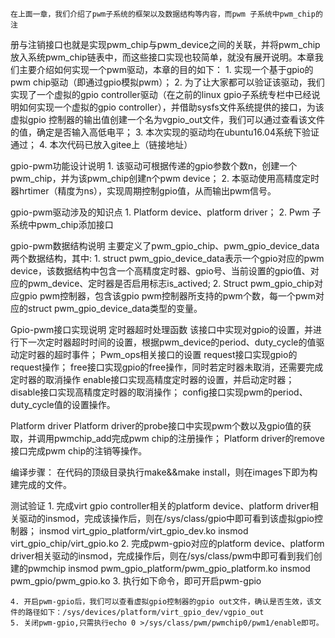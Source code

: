 	在上面一章，我们介绍了pwm子系统的框架以及数据结构等内容，而pwm 子系统中pwm_chip的注
册与注销接口也就是实现pwm_chip与pwm_device之间的关联，并将pwm_chip放入系统pwm_chip链表中，而这些接口实现也较简单，就没有展开说明。本章我们主要介绍如何实现一个pwm驱动，本章的目的如下：
	1. 实现一个基于gpio的pwm chip驱动（即通过gpio模拟pwm）；
	2. 为了让大家都可以验证该驱动，我们实现了一个虚拟的gpio controller驱动（在之前的linux gpio子系统专栏中已经说明如何实现一个虚拟的gpio controller），并借助sysfs文件系统提供的接口，为该虚拟gpio 控制器的输出值创建一个名为vgpio_out文件，我们可以通过查看该文件的值，确定是否输入高低电平；
	3. 本次实现的驱动均在ubuntu16.04系统下验证通过；
	4. 本次代码已放入gitee上（链接地址）

gpio-pwm功能设计说明
	1. 该驱动可根据传递的gpio参数个数n，创建一个pwm_chip，并为该pwm_chip创建n个pwm device；
	2. 本驱动使用高精度定时器hrtimer（精度为ns），实现周期控制gpio值，从而输出pwm信号。

gpio-pwm驱动涉及的知识点
	1. Platform device、platform driver；
	2. Pwm 子系统中pwm_chip添加接口
	
gpio-pwm数据结构说明
主要定义了pwm_gpio_chip、pwm_gpio_device_data两个数据结构，其中:
	1. struct pwm_gpio_device_data表示一个gpio对应的pwm device，该数据结构中包含一个高精度定时器、gpio号、当前设置的gpio值、对应的pwm_device、定时器是否启用标志is_actived;
	2. Struct pwm_gpio_chip对应gpio pwm控制器，包含该gpio pwm控制器所支持的pwm个数，每一个pwm对应的struct pwm_gpio_device_data类型的变量。


Gpio-pwm接口实现说明
定时器超时处理函数
     该接口中实现对gpio的设置，并进行下一次定时器超时时间的设置，根据pwm_device的period、duty_cycle的值驱动定时器的超时事件；
Pwm_ops相关接口的设置
request接口实现gpio的request操作；
free接口实现gpio的free操作，同时若定时器未取消，还需要完成定时器的取消操作
enable接口实现高精度定时器的设置，并启动定时器；
disable接口实现高精度定时器的取消操作；
config接口实现pwm的period、duty_cycle值的设置操作。

Platform driver
Platform driver的probe接口中实现pwm个数以及gpio值的获取，并调用pwmchip_add完成pwm chip的注册操作；
Platform driver的remove接口完成pwm chip的注销等操作。

编译步骤：
在代码的顶级目录执行make&&make install，则在images下即为构建完成的文件。

测试验证
	1. 完成virt gpio controller相关的platform device、platform driver相关驱动的insmod，完成该操作后，则在/sys/class/gpio中即可看到该虚拟gpio控制器；
	insmod virt_gpio_platform/virt_gpio_dev.ko
	insmod virt_gpio_chip/virt_gpio.ko
	2. 完成pwm-gpio对应的platform device、platform driver相关驱动的insmod，完成操作后，则在/sys/class/pwm中即可看到我们创建的pwmchip
	insmod pwm_gpio_platform/pwm_gpio_platform.ko
	insmod pwm_gpio/pwm_gpio.ko
	3. 执行如下命令，即可开启pwm-gpio
	
	4. 开启pwm-gpio后，我们可以查看虚拟gpio控制器的gpio out文件，确认是否生效，该文件的路径如下：/sys/devices/platform/virt_gpio_dev/vgpio_out
	5. 关闭pwm-gpio,只需执行echo 0 >/sys/class/pwm/pwmchip0/pwm1/enable即可。

